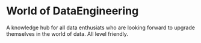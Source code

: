 # World of DataEngineering
A knowledge hub for all data enthusiats who are looking forward to upgrade themselves in the world of data. All level friendly.
